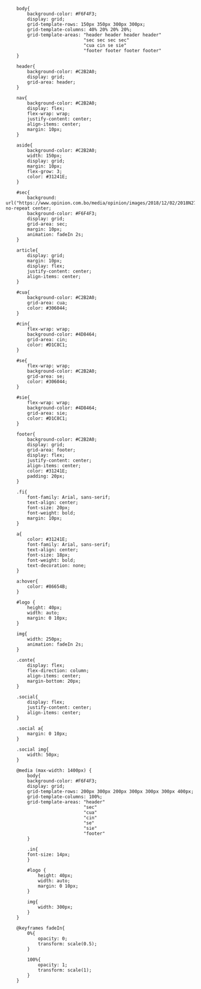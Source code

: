         body{
            background-color: #F6F4F3;
            display: grid;
            grid-template-rows: 150px 350px 300px 300px;
            grid-template-columns: 40% 20% 20% 20%;
            grid-template-areas: "header header header header"
                                 "sec sec sec sec"
                                 "cua cin se sie"
                                 "footer footer footer footer"
        }

        header{
            background-color: #C2B2A0;
            display: grid;
            grid-area: header;
        }

        nav{
            background-color: #C2B2A0;
            display: flex;
            flex-wrap: wrap;
            justify-content: center;
            align-items: center;
            margin: 10px;
        }

        aside{
            background-color: #C2B2A0;
            width: 150px;
            display: grid;
            margin: 10px;
            flex-grow: 3;
            color: #31241E;
        }

        #sec{
            background: url("https://www.opinion.com.bo/media/opinion/images/2018/12/02/2018N275129.jpg") no-repeat center;
            background-color: #F6F4F3;
            display: grid;
            grid-area: sec;
            margin: 10px;
            animation: fadeIn 2s;
        }

        article{            
            display: grid;
            margin: 10px;
            display: flex;
            justify-content: center;
            align-items: center;
        }

        #cua{
            background-color: #C2B2A0;
            grid-area: cua;
            color: #306044;
        }
       
        #cin{
            flex-wrap: wrap;
            background-color: #4D8464;
            grid-area: cin;
            color: #D1C8C1;
        }
       
        #se{
            flex-wrap: wrap;
            background-color: #C2B2A0;
            grid-area: se;
            color: #306044;
        }
       
        #sie{
            flex-wrap: wrap;
            background-color: #4D8464;
            grid-area: sie;
            color: #D1C8C1;
        }

        footer{
            background-color: #C2B2A0;
            display: grid;
            grid-area: footer;
            display: flex;
            justify-content: center;
            align-items: center;
            color: #31241E;
            padding: 20px;
        }

        .fi{
            font-family: Arial, sans-serif;
            text-align: center;
            font-size: 20px;
            font-weight: bold;
            margin: 10px;
        }
        
        a{
            color: #31241E;
            font-family: Arial, sans-serif;
            text-align: center;
            font-size: 18px;
            font-weight: bold;
            text-decoration: none;
        }

        a:hover{
            color: #86654B;
        }

        #logo {
            height: 40px;
            width: auto;
            margin: 0 10px;
        }

        img{
            width: 250px;
            animation: fadeIn 2s;
        }

        .conte{
            display: flex;
            flex-direction: column;
            align-items: center;
            margin-bottom: 20px;
        }

        .social{
            display: flex;
            justify-content: center;
            align-items: center;
        }

        .social a{
            margin: 0 10px;
        }

        .social img{
            width: 50px;
        }

        @media (max-width: 1400px) {
            body{
            background-color: #F6F4F3;
            display: grid;
            grid-template-rows: 200px 300px 200px 300px 300px 300px 400px;
            grid-template-columns: 100%;
            grid-template-areas: "header"
                                 "sec"
                                 "cua"
                                 "cin"
                                 "se"
                                 "sie"
                                 "footer"
            }

            .in{
            font-size: 14px;
            }

            #logo {
                height: 40px;
                width: auto;
                margin: 0 10px;
            }

            img{
                width: 300px;
            }
        }

        @keyframes fadeIn{
            0%{
                opacity: 0;
                transform: scale(0.5);
            }

            100%{
                opacity: 1;
                transform: scale(1);
            }
        }
